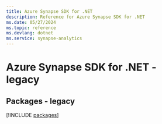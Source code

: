 ```yaml
---
title: Azure Synapse SDK for .NET
description: Reference for Azure Synapse SDK for .NET
ms.date: 05/27/2024
ms.topic: reference
ms.devlang: dotnet
ms.service: synapse-analytics
---
```

# Azure Synapse SDK for .NET - legacy
## Packages - legacy
[!INCLUDE [packages](synapse-index.md)]